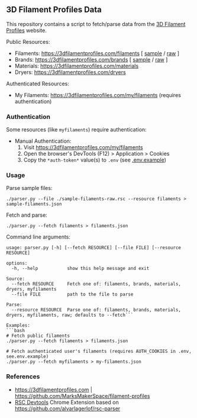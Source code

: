 ## 3D Filament Profiles Data

This repository contains a script to fetch/parse data from the [3D Filament Profiles](https://3dfilamentprofiles.com) website.

Public Resources:
* Filaments: https://3dfilamentprofiles.com/filaments [ [sample](./sample-filaments.json) / [raw](./sample-filaments-raw.rsc) ]
* Brands: https://3dfilamentprofiles.com/brands [ [sample](./sample-brands.json) / [raw](./sample-brands-raw.rsc) ]
* Materials: https://3dfilamentprofiles.com/materials
* Dryers: https://3dfilamentprofiles.com/dryers

Authenticated Resources:
* My Filaments: https://3dfilamentprofiles.com/my/filaments (requires authentication)

### Authentication

Some resources (like `myfilaments`) require authentication:

* Manual Authentication:
    1. Visit https://3dfilamentprofiles.com/my/filaments
    2. Open the browser's DevTools (F12) > Application > Cookies
    3. Copy the `*auth-token*` value(s) to `.env` (see [.env.example](./.env.example))

### Usage

Parse sample files:

`./parser.py --file ./sample-filaments-raw.rsc --resource filaments > sample-filaments.json`

Fetch and parse:

`./parser.py --fetch filaments > filaments.json`

Command line arguments:
```
usage: parser.py [-h] [--fetch RESOURCE] [--file FILE] [--resource RESOURCE]

options:
  -h, --help           show this help message and exit

Source:
  --fetch RESOURCE     Fetch one of: filaments, brands, materials, dryers, myfilaments
  --file FILE          path to the file to parse

Parse:
  --resource RESOURCE  Parse one of: filaments, brands, materials, dryers, myfilaments, raw; defaults to --fetch```

Examples:
```bash
# Fetch public filaments
./parser.py --fetch filaments > filaments.json

# Fetch authenticated user's filaments (requires AUTH_COOKIES in .env, see.env.example)
./parser.py --fetch myfilaments > my-filaments.json
```

### References

* https://3dfilamentprofiles.com | https://github.com/MarksMakerSpace/filament-profiles
* [RSC Devtools](https://chromewebstore.google.com/detail/rsc-devtools/jcejahepddjnppkhomnidalpnnnemomn) Chrome Extension based on https://github.com/alvarlagerlof/rsc-parser
